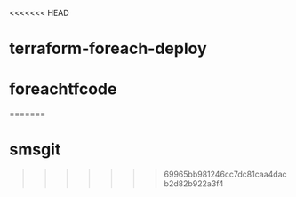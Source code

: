 <<<<<<< HEAD
# terraform-foreach-deploy
# foreachtfcode
=======
# smsgit
>>>>>>> 69965bb981246cc7dc81caa4dacb2d82b922a3f4
